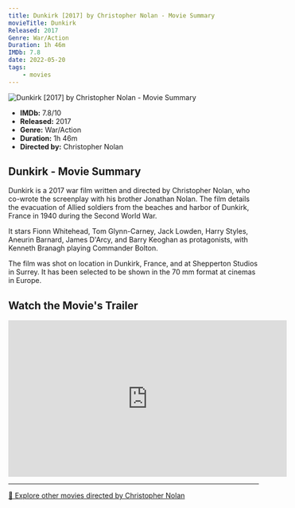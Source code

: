 ```yaml
---
title: Dunkirk [2017] by Christopher Nolan - Movie Summary
movieTitle: Dunkirk
Released: 2017
Genre: War/Action
Duration: 1h 46m
IMDb: 7.8
date: 2022-05-20
tags:
    - movies
---
```


![Dunkirk [2017] by Christopher Nolan - Movie Summary](/images/movie-dunkirk.jpg)

- **IMDb:** 7.8/10
- **Released:** 2017
- **Genre:** War/Action
- **Duration:** 1h 46m
- **Directed by:** Christopher Nolan

## Dunkirk - Movie Summary

Dunkirk is a 2017 war film written and directed by Christopher Nolan, who co-wrote the screenplay with his brother Jonathan Nolan. The film details the evacuation of Allied soldiers from the beaches and harbor of Dunkirk, France in 1940 during the Second World War.

It stars Fionn Whitehead, Tom Glynn-Carney, Jack Lowden, Harry Styles, Aneurin Barnard, James D'Arcy, and Barry Keoghan as protagonists, with Kenneth Branagh playing Commander Bolton.

The film was shot on location in Dunkirk, France, and at Shepperton Studios in Surrey. It has been selected to be shown in the 70 mm format at cinemas in Europe.

## Watch the Movie's Trailer

<iframe width="560" height="315" src="https://www.youtube-nocookie.com/embed/F-eMt3SrfFU" title="YouTube video player" frameborder="0" allow="accelerometer; autoplay; clipboard-write; encrypted-media; gyroscope; picture-in-picture" allowfullscreen></iframe>

---

[🍿 Explore other movies directed by Christopher Nolan](/)